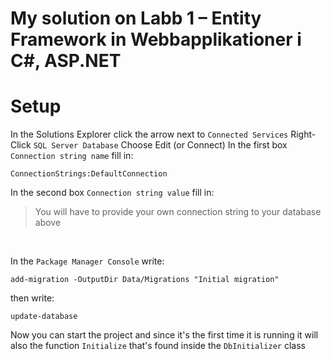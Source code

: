 # My solution on Labb 1 – Entity Framework in Webbapplikationer i C#, ASP.NET


# Setup
In the Solutions Explorer click the arrow next to `Connected Services`
Right-Click `SQL Server Database`
Choose Edit (or Connect)
In the first box `Connection string name` fill in:
```console
ConnectionStrings:DefaultConnection
```
In the second box `Connection string value` fill in:
<YourConnectionStringToYourDB>
> You will have to provide your own connection string to your database above

<br>

In the `Package Manager Console` write:
```console
add-migration -OutputDir Data/Migrations "Initial migration"
```
then write:
```console
update-database
```
Now you can start the project and since it's the first time it is running it will also the function `Initialize` that's found inside the `DbInitializer` class
